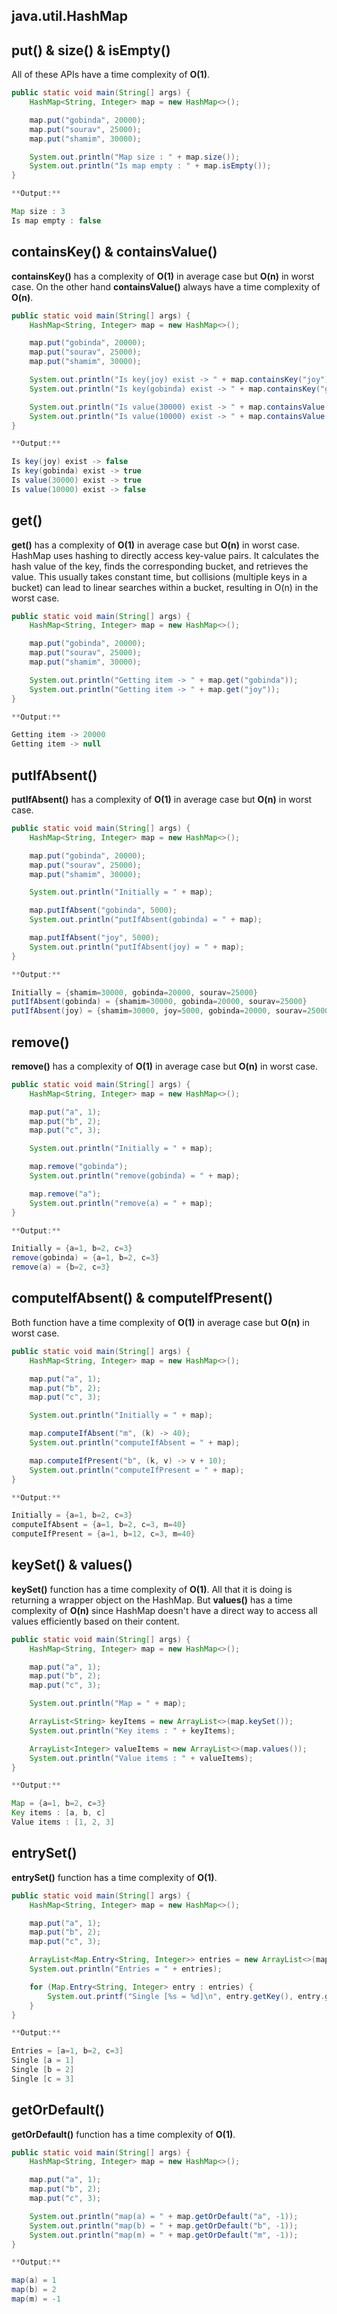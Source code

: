 ## java.util.HashMap

## put() & size() & isEmpty()

All of these APIs have a time complexity of **O(1)**.

```java
public static void main(String[] args) {
	HashMap<String, Integer> map = new HashMap<>();

	map.put("gobinda", 20000);
	map.put("sourav", 25000);
	map.put("shamim", 30000);

	System.out.println("Map size : " + map.size());
	System.out.println("Is map empty : " + map.isEmpty());
}

**Output:**

Map size : 3
Is map empty : false
```

## containsKey() & containsValue()

**containsKey()** has a complexity of **O(1)** in average case but **O(n)** in worst case.
On the other hand **containsValue()** always have a time complexity of **O(n)**.

```java
public static void main(String[] args) {
	HashMap<String, Integer> map = new HashMap<>();

	map.put("gobinda", 20000);
	map.put("sourav", 25000);
	map.put("shamim", 30000);

	System.out.println("Is key(joy) exist -> " + map.containsKey("joy"));
	System.out.println("Is key(gobinda) exist -> " + map.containsKey("gobinda"));

	System.out.println("Is value(30000) exist -> " + map.containsValue(30000));
	System.out.println("Is value(10000) exist -> " + map.containsValue(10000));
}

**Output:**

Is key(joy) exist -> false
Is key(gobinda) exist -> true
Is value(30000) exist -> true
Is value(10000) exist -> false
```


## get()

**get()** has a complexity of **O(1)** in average case but **O(n)** in worst case. HashMap uses hashing to directly access key-value pairs. It calculates the hash value of the key, finds the corresponding bucket, and retrieves the value. This usually takes constant time, but collisions (multiple keys in a bucket) can lead to linear searches within a bucket, resulting in O(n) in the worst case.

```java
public static void main(String[] args) {
	HashMap<String, Integer> map = new HashMap<>();

	map.put("gobinda", 20000);
	map.put("sourav", 25000);
	map.put("shamim", 30000);

	System.out.println("Getting item -> " + map.get("gobinda"));
	System.out.println("Getting item -> " + map.get("joy"));
}

**Output:**

Getting item -> 20000
Getting item -> null
```


## putIfAbsent()

**putIfAbsent()** has a complexity of **O(1)** in average case but **O(n)** in worst case.

```java
public static void main(String[] args) {
	HashMap<String, Integer> map = new HashMap<>();

	map.put("gobinda", 20000);
	map.put("sourav", 25000);
	map.put("shamim", 30000);

	System.out.println("Initially = " + map);

	map.putIfAbsent("gobinda", 5000);
	System.out.println("putIfAbsent(gobinda) = " + map);

	map.putIfAbsent("joy", 5000);
	System.out.println("putIfAbsent(joy) = " + map);
}

**Output:**

Initially = {shamim=30000, gobinda=20000, sourav=25000}
putIfAbsent(gobinda) = {shamim=30000, gobinda=20000, sourav=25000}
putIfAbsent(joy) = {shamim=30000, joy=5000, gobinda=20000, sourav=25000}
```


## remove()

**remove()** has a complexity of **O(1)** in average case but **O(n)** in worst case.

```java
public static void main(String[] args) {
	HashMap<String, Integer> map = new HashMap<>();

	map.put("a", 1);
	map.put("b", 2);
	map.put("c", 3);

	System.out.println("Initially = " + map);

	map.remove("gobinda");
	System.out.println("remove(gobinda) = " + map);

	map.remove("a");
	System.out.println("remove(a) = " + map);
}

**Output:**

Initially = {a=1, b=2, c=3}
remove(gobinda) = {a=1, b=2, c=3}
remove(a) = {b=2, c=3}
```


## computeIfAbsent() & computeIfPresent()

Both function have a time complexity of **O(1)** in average case but **O(n)** in worst case.

```java
public static void main(String[] args) {
	HashMap<String, Integer> map = new HashMap<>();

	map.put("a", 1);
	map.put("b", 2);
	map.put("c", 3);

	System.out.println("Initially = " + map);

	map.computeIfAbsent("m", (k) -> 40);
	System.out.println("computeIfAbsent = " + map);

	map.computeIfPresent("b", (k, v) -> v + 10);
	System.out.println("computeIfPresent = " + map);
}

**Output:**

Initially = {a=1, b=2, c=3}
computeIfAbsent = {a=1, b=2, c=3, m=40}
computeIfPresent = {a=1, b=12, c=3, m=40}
```



## keySet() & values()

**keySet()** function has a time complexity of **O(1)**. All that it is doing is returning a wrapper object on the HashMap. But **values()** has a time complexity of **O(n)** since HashMap doesn't have a direct way to access all values efficiently based on their content.

```java
public static void main(String[] args) {
	HashMap<String, Integer> map = new HashMap<>();

	map.put("a", 1);
	map.put("b", 2);
	map.put("c", 3);

	System.out.println("Map = " + map);

	ArrayList<String> keyItems = new ArrayList<>(map.keySet());
	System.out.println("Key items : " + keyItems);

	ArrayList<Integer> valueItems = new ArrayList<>(map.values());
	System.out.println("Value items : " + valueItems);
}

**Output:**

Map = {a=1, b=2, c=3}
Key items : [a, b, c]
Value items : [1, 2, 3]
```


## entrySet()

**entrySet()** function has a time complexity of **O(1)**.

```java
public static void main(String[] args) {
	HashMap<String, Integer> map = new HashMap<>();

	map.put("a", 1);
	map.put("b", 2);
	map.put("c", 3);

	ArrayList<Map.Entry<String, Integer>> entries = new ArrayList<>(map.entrySet());
	System.out.println("Entries = " + entries);

	for (Map.Entry<String, Integer> entry : entries) {
		System.out.printf("Single [%s = %d]\n", entry.getKey(), entry.getValue());
	}
}

**Output:**

Entries = [a=1, b=2, c=3]
Single [a = 1]
Single [b = 2]
Single [c = 3]
```

## getOrDefault()

**getOrDefault()** function has a time complexity of **O(1)**.

```java
public static void main(String[] args) {
	HashMap<String, Integer> map = new HashMap<>();

	map.put("a", 1);
	map.put("b", 2);
	map.put("c", 3);

	System.out.println("map(a) = " + map.getOrDefault("a", -1));
	System.out.println("map(b) = " + map.getOrDefault("b", -1));
	System.out.println("map(m) = " + map.getOrDefault("m", -1));
}

**Output:**

map(a) = 1
map(b) = 2
map(m) = -1
```

